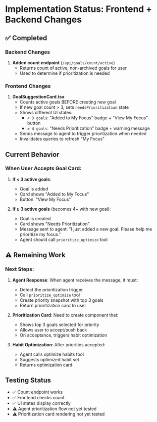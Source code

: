 # Implementation Status: Frontend + Backend Changes

## ✅ Completed

### Backend Changes
1. **Added count endpoint** (`/api/goals/count/active`)
   - Returns count of active, non-archived goals for user
   - Used to determine if prioritization is needed

### Frontend Changes
1. **GoalSuggestionCard.tsx**
   - Counts active goals BEFORE creating new goal
   - If new goal count > 3, sets `needsPrioritization` state
   - Shows different UI states:
     - `< 3 goals`: "Added to My Focus" badge + "View My Focus" button
     - `≥ 4 goals`: "Needs Prioritization" badge + warning message
   - Sends message to agent to trigger prioritization when needed
   - Invalidates queries to refresh "My Focus"

## Current Behavior

### When User Accepts Goal Card:
1. **If < 3 active goals**: 
   - Goal is added
   - Card shows "Added to My Focus"
   - Button: "View My Focus"

2. **If ≥ 3 active goals** (becomes 4+ with new goal):
   - Goal is created
   - Card shows "Needs Prioritization" 
   - Message sent to agent: "I just added a new goal. Please help me prioritize my focus."
   - Agent should call `prioritize_optimize` tool

## ⚠️ Remaining Work

### Next Steps:
1. **Agent Response**: When agent receives the message, it must:
   - Detect the prioritization trigger
   - Call `prioritize_optimize` tool
   - Create priority snapshot with top 3 goals
   - Return prioritization card to user

2. **Prioritization Card**: Need to create component that:
   - Shows top 3 goals selected for priority
   - Allows user to accept/push back
   - On acceptance, triggers habit optimization

3. **Habit Optimization**: After priorities accepted:
   - Agent calls optimize habits tool
   - Suggests optimized habit set
   - Returns optimization card

## Testing Status
- ✅ Count endpoint works
- ✅ Frontend checks count
- ✅ UI states display correctly
- ⚠️ Agent prioritization flow not yet tested
- ⚠️ Prioritization card rendering not yet tested
